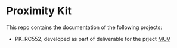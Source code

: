 # Proximity Kit

This repo contains the documentation of the following projects:

* PK_RC552, developed as part of deliverable for the prject [MUV](https://muv2020.eu)
